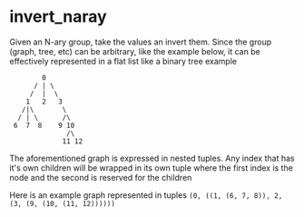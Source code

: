 # invert_naray
Given an N-ary group, take the values an invert them. Since the group (graph, tree, etc) can be arbitrary, like the example below, it can be effectively represented in a flat list like a binary tree example

```
        0
      / | \
     /  |  \
    1   2   3
   /|\       \
  / | \      /\
 6  7  8    9 10
              /\
             11 12
```

The aforementioned graph is expressed in nested tuples. Any index that has it's own children will be wrapped
in its own tuple where the first index is the node and the second is reserved for the children

Here is an example graph represented in tuples
`(0, ((1, (6, 7, 8)), 2, (3, (9, (10, (11, 12))))))`